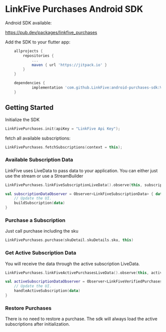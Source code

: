 # LinkFive Purchases Android SDK

Android SDK available:

https://pub.dev/packages/linkfive_purchases

Add the SDK to your flutter app:
```gradle
	allprojects {
		repositories {
			...
			maven { url 'https://jitpack.io' }
		}
	}
```

```gradle
	dependencies {
	        implementation 'com.github.LinkFive:android-purchases-sdk:VERSION'
	}
```

## Getting Started

Initialize the SDK
```kotlin
LinkFivePurchases.init(apiKey = "LinkFive Api Key");
```

fetch all available subscriptions:
```kotlin
LinkFivePurchases.fetchSubscriptions(context = this);
```

### Available Subscription Data

LinkFive uses LiveData to pass data to your application. You can either just use the stream or use a StreamBuilder

```kotlin
LinkFivePurchases.linkFiveSubscriptionLiveData().observe(this, subscriptionDataObserver)

val subscriptionDataObserver = Observer<LinkFiveSubscriptionData> { data: LinkFiveSubscriptionData ->
    // Update the UI.
    buildSubscription(data)
}
```

### Purchase a Subscription
Just call purchase including the sku
```kotlin
LinkFivePurchases.purchase(skuDetail.skuDetails.sku, this)
```

### Get Active Subscription Data
You will receive the data through the active subscription LiveData.
```kotlin
LinkFivePurchases.linkFiveActivePurchasesLiveData().observe(this, activeSubscriptionDataObserver)

val activeSubscriptionDataObserver = Observer<LinkFiveVerifiedPurchases> { data: LinkFiveVerifiedPurchases ->
    // Update the UI.
    handleActiveSubscription(data)
}
```

### Restore Purchases
There is no need to restore a purchase. The sdk will always load the active subscriptions after initialization.
